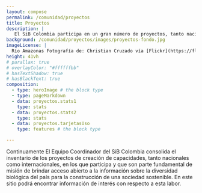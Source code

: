 ```yaml
---
layout: compose
permalink: /comunidad/proyectos
title: Proyectos
description: |
   El SiB Colombia participa en un gran número de proyectos, tanto nacionales como internacionales, que buscan fortaleces procesos de investigación, educación y toma de decisiones basadas en datos rigurosos y sistemáticos acerca de la bidiversidad. En esta sección encontrará información acercad de estos proyectcos y sus logros.
background: /comunidad/proyectos/images/proyectos-fondo.jpg
imageLicense: |
  Río Amazonas Fotografía de: Christian Cruzado vía [Flickr](https://flic.kr/p/wruTxZ)
height: 41vh
# parallax: true
# overlayColor: "#ffffffbb" 
# hasTextShadow: true
# hasBlackText: true
composition:
  - type: heroImage # the block type
  - type: pageMarkdown
  - data: proyectos.stats1
    type: stats
  - data: proyectos.stats2
    type: stats
  - data: proyectos.tarjetasUso
    type: features # the block type

---
```


Continuamente El Equipo Coordinador del SiB Colombia consolida el inventario de los proyectos de creación de capacidades, tanto nacionales como internacionales, en los que participa y que son parte fundamental de misión de brindar acceso abierto a la información sobre la diversidad biológica del país para la construcción de una sociedad sostenible. En este sitio podrá encontrar información de interés con respecto a esta labor.
